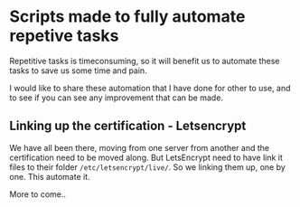 # Scripts made to fully automate repetive tasks

Repetitive tasks is timeconsuming, so it will benefit us to automate these tasks to save us some time and pain.

I would like to share these automation that I have done for other to use, and to see if you can see any improvement that can be made.

## Linking up the certification - Letsencrypt
We have all been there, moving from one server from another and the certification need to be moved along. But LetsEncrypt need to have link it files to their folder `/etc/letsencrypt/live/`. So we linking them up, one by one. This automate it.

More to come..
